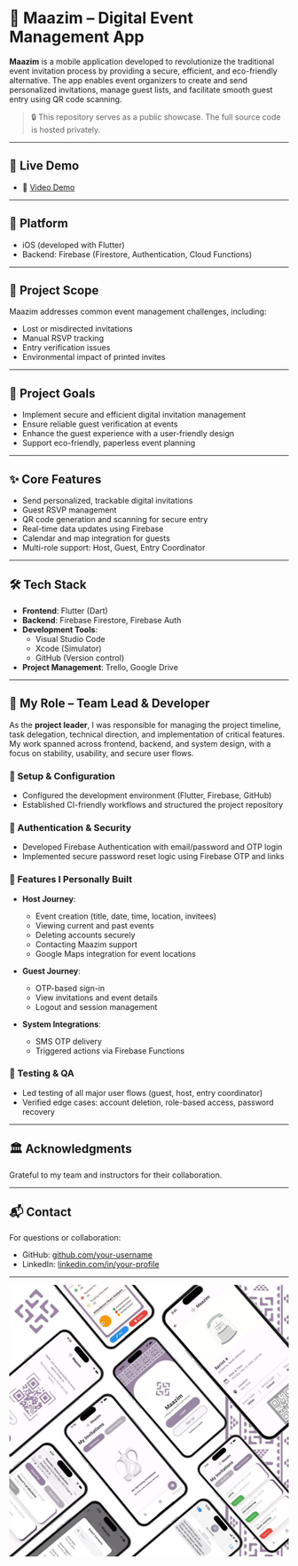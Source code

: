 # 📲 Maazim – Digital Event Management App

**Maazim** is a mobile application developed to revolutionize the traditional event invitation process by providing a secure, efficient, and eco-friendly alternative. The app enables event organizers to create and send personalized invitations, manage guest lists, and facilitate smooth guest entry using QR code scanning.

> 🔒 This repository serves as a public showcase. The full source code is hosted privately.

---

## 🔗 Live Demo

- 🎥 [Video Demo](https://drive.google.com/drive/folders/1axU-AwVmvDp_Xm9sGVZvDjJ4ZP-lPyfa)

---

## 📱 Platform
- iOS (developed with Flutter)
- Backend: Firebase (Firestore, Authentication, Cloud Functions)

---

## 🎯 Project Scope
Maazim addresses common event management challenges, including:
- Lost or misdirected invitations
- Manual RSVP tracking
- Entry verification issues
- Environmental impact of printed invites

---

## 🎯 Project Goals
- Implement secure and efficient digital invitation management
- Ensure reliable guest verification at events
- Enhance the guest experience with a user-friendly design
- Support eco-friendly, paperless event planning

---

## ✨ Core Features
- Send personalized, trackable digital invitations
- Guest RSVP management
- QR code generation and scanning for secure entry
- Real-time data updates using Firebase
- Calendar and map integration for guests
- Multi-role support: Host, Guest, Entry Coordinator

---

## 🛠️ Tech Stack
- **Frontend**: Flutter (Dart)
- **Backend**: Firebase Firestore, Firebase Auth
- **Development Tools**: 
  - Visual Studio Code
  - Xcode (Simulator)
  - GitHub (Version control)
- **Project Management**: Trello, Google Drive

---

## 👤 My Role – Team Lead & Developer

As the **project leader**, I was responsible for managing the project timeline, task delegation, technical direction, and implementation of critical features. My work spanned across frontend, backend, and system design, with a focus on stability, usability, and secure user flows.

### 🔧 Setup & Configuration
- Configured the development environment (Flutter, Firebase, GitHub)
- Established CI-friendly workflows and structured the project repository

### 🔐 Authentication & Security
- Developed Firebase Authentication with email/password and OTP login
- Implemented secure password reset logic using Firebase OTP and links

### 📲 Features I Personally Built
- **Host Journey**:
  - Event creation (title, date, time, location, invitees)
  - Viewing current and past events
  - Deleting accounts securely
  - Contacting Maazim support
  - Google Maps integration for event locations

- **Guest Journey**:
  - OTP-based sign-in
  - View invitations and event details
  - Logout and session management

- **System Integrations**:
  - SMS OTP delivery
  - Triggered actions via Firebase Functions

### 🧪 Testing & QA
- Led testing of all major user flows (guest, host, entry coordinator)
- Verified edge cases: account deletion, role-based access, password recovery

---

## 🏛 Acknowledgments

Grateful to my team and instructors for their collaboration.

---

## 📬 Contact

For questions or collaboration:
- GitHub: [github.com/your-username](https://github.com/sarah1kh)
- LinkedIn: [linkedin.com/in/your-profile](www.linkedin.com/in/sarah-alkhuraiji1)

---

 ![Maazim UI Preview](maazim-ui.jpeg)
